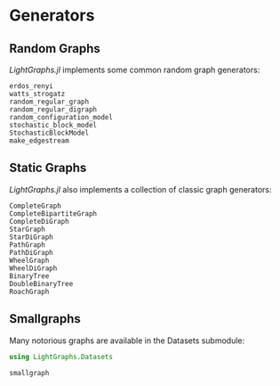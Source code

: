 # Generators

## Random Graphs

*LightGraphs.jl* implements some common random graph generators:

```@docs
erdos_renyi
watts_strogatz
random_regular_graph
random_regular_digraph
random_configuration_model
stochastic_block_model
StochasticBlockModel
make_edgestream
```


## Static Graphs

*LightGraphs.jl* also implements a collection of classic graph generators:

```@docs
CompleteGraph
CompleteBipartiteGraph
CompleteDiGraph
StarGraph
StarDiGraph
PathGraph
PathDiGraph
WheelGraph
WheelDiGraph
BinaryTree
DoubleBinaryTree
RoachGraph
```

## Smallgraphs

Many notorious graphs are available in the Datasets submodule:

```julia
using LightGraphs.Datasets
```

```@docs
smallgraph
```

